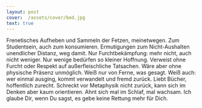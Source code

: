 ```yaml
---
layout: post
cover:  /assets/cover/bed.jpg
text: true
---
```

Frenetisches Aufheben und Sammeln der Fetzen, meinetwegen. Zum Studentsein, auch zum konsumieren. Ermutigungen zum Nicht-Aushalten unendlicher Distanz, weg damit. Nur Furchtbekämpfung: mehr nicht, auch nicht weniger. Nur wenige bedürfen so kleiner Hoffnung. Verweist ohne Furcht oder Respekt auf außerfleischliche Tatsachen. Wäre aber ohne physische Präsenz unmöglich. Weiß nur von Ferne, was gesagt. Weiß auch: wer einmal ausging, kommt verwandelt und fremd zurück. Liebt Bücher, hoffentlich zurecht. Schreckt vor Metaphysik nicht zurück, kann sich im Denken aber kaum orientieren. Ahnt sich mal im Schlaf, mal wachsam. Ich glaube Dir, wenn Du sagst, es gebe keine Rettung mehr für Dich.